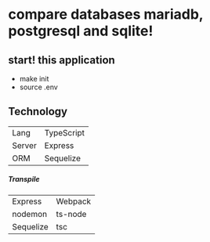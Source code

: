 # compare databases mariadb, postgresql and sqlite!

## start! this application
- make init
- source .env

## Technology
|        |            |
| ------ | ---------- |
| Lang   | TypeScript |
| Server | Express    |
| ORM    | Sequelize  |

##### Transpile
|           |         |
|-----------|---------|
| Express   | Webpack |
| nodemon   | ts-node |
| Sequelize | tsc     |

